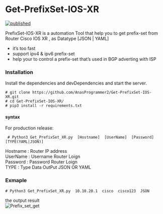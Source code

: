 <h1 class="code-line" data-line-start=0 data-line-end=1 ><a id="GetPrefixSetIOSXR_0"></a>Get-PrefixSet-IOS-XR</h1>
<p class="has-line-data" data-line-start="3" data-line-end="4"><a href="https://developer.cisco.com/codeexchange/github/repo/AnasProgrammer2/Get-PrefixSet-IOS-XR"><img src="https://static.production.devnetcloud.com/codeexchange/assets/images/devnet-published.svg" alt="published"></a></p>
<p class="has-line-data" data-line-start="5" data-line-end="6">PrefixSet-IOS-XR is a automation Tool that help you to get prefix-set from Router Cisco IOS XR , as Datatype [JSON | YAML]</p>
<ul>
<li class="has-line-data" data-line-start="7" data-line-end="8">it’s too fast</li>
<li class="has-line-data" data-line-start="8" data-line-end="9">support ipv4 &amp; ipv6 prefix-set</li>
<li class="has-line-data" data-line-start="9" data-line-end="10">help your to control a prefix-set that’s used in BGP adverting with ISP</li>
</ul>
<h3 class="code-line" data-line-start=16 data-line-end=17 ><a id="Installation_16"></a>Installation</h3>
<p class="has-line-data" data-line-start="19" data-line-end="20">Install the dependencies and devDependencies and start the server.</p>
<pre><code class="has-line-data" data-line-start="22" data-line-end="26" class="language-sh"><span class="hljs-comment"># git clone https://github.com/AnasProgrammer2/Get-PrefixSet-IOS-XR.git</span>
<span class="hljs-comment"># cd Get-PrefixSet-IOS-XR/</span>
<span class="hljs-comment"># pip3 install -r requirements.txt</span>
</code></pre>
<h4 class="code-line" data-line-start=28 data-line-end=29 ><a id="syntax_28"></a>syntax</h4>
<p class="has-line-data" data-line-start="29" data-line-end="30">For production release:</p>
<pre><code class="has-line-data" data-line-start="31" data-line-end="33" class="language-sh"> <span class="hljs-comment"># Python3 Get_PrefixSet_XR.py  [Hostname]  [UserName]  [Password]  [TYPE(YAML|JSON)]</span>
</code></pre>
<p class="has-line-data" data-line-start="33" data-line-end="37">Hostname : Router  IP address<br>
UserName : Username Router Loign<br>
Password : Password Router Loign<br>
TYPE : Type Data OutPut JSON OR YAML</p>
<h3 class="code-line" data-line-start=40 data-line-end=41 ><a id="Exmaple_40"></a>Exmaple</h3>
<pre><code class="has-line-data" data-line-start="43" data-line-end="45" class="language-sh"><span class="hljs-comment"># Python3 Get_PrefixSet_XR.py  10.10.20.1  cisco  cisco123  JSON</span>
</code></pre>
<p class="has-line-data" data-line-start="45" data-line-end="47">the output result<br>
<img src="https://user-images.githubusercontent.com/15816300/89223032-bd15cd00-d5de-11ea-9619-fefcacdefa80.png" alt="Prefix_set_get"></p>

